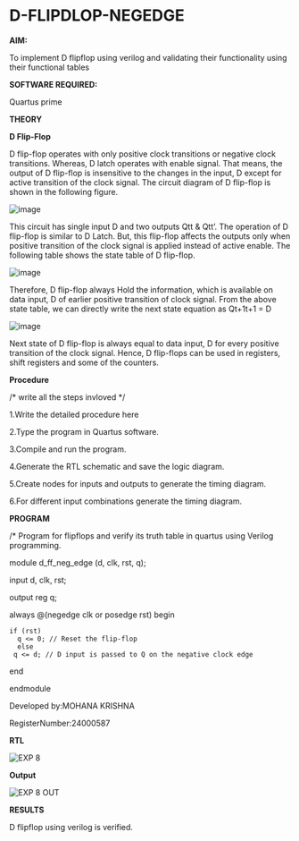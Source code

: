 # D-FLIPDLOP-NEGEDGE

**AIM:**

To implement  D flipflop using verilog and validating their functionality using their functional tables

**SOFTWARE REQUIRED:**

Quartus prime

**THEORY**

**D Flip-Flop**

D flip-flop operates with only positive clock transitions or negative clock transitions. Whereas, D latch operates with enable signal. That means, the output of D flip-flop is insensitive to the changes in the input, D except for active transition of the clock signal. The circuit diagram of D flip-flop is shown in the following figure.

![image](https://github.com/naavaneetha/D-FLIPDLOP-NEGEDGE/assets/154305477/48c81fe8-bc3f-40e7-95e2-519fc155ad51)

This circuit has single input D and two outputs Qtt & Qtt’. The operation of D flip-flop is similar to D Latch. But, this flip-flop affects the outputs only when positive transition of the clock signal is applied instead of active enable. The following table shows the state table of D flip-flop.

![image](https://github.com/naavaneetha/D-FLIPDLOP-NEGEDGE/assets/154305477/e5f3fda7-68ec-4a3a-a0a4-cf6f9cc4ab55)

Therefore, D flip-flop always Hold the information, which is available on data input, D of earlier positive transition of clock signal. From the above state table, we can directly write the next state equation as Qt+1t+1 = D

![image](https://github.com/naavaneetha/D-FLIPDLOP-NEGEDGE/assets/154305477/8592c0d8-2917-4142-91b9-d6c30dd891d2)

Next state of D flip-flop is always equal to data input, D for every positive transition of the clock signal. Hence, D flip-flops can be used in registers, shift registers and some of the counters.

**Procedure**

/* write all the steps invloved */

1.Write the detailed procedure here

2.Type the program in Quartus software.

3.Compile and run the program.

4.Generate the RTL schematic and save the logic diagram.

5.Create nodes for inputs and outputs to generate the timing diagram.

6.For different input combinations generate the timing diagram.

**PROGRAM**

/* Program for flipflops and verify its truth table in quartus using Verilog programming.

module d_ff_neg_edge (d, clk, rst, q);

  input d, clk, rst;
  
  output reg q;

  always @(negedge clk or posedge rst) begin
  
    if (rst)
      q <= 0; // Reset the flip-flop
      else
     q <= d; // D input is passed to Q on the negative clock edge
      
 end
  
endmodule

Developed by:MOHANA KRISHNA

RegisterNumber:24000587


**RTL**

![EXP 8](https://github.com/user-attachments/assets/48f5a3e5-9295-4a3a-b2bb-e049fbe01016)

**Output**

![EXP 8 OUT](https://github.com/user-attachments/assets/620d2e28-39b2-4073-8b23-d3b6e352cd17)

**RESULTS**

D flipflop using verilog is verified.
